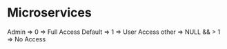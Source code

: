 # Microservices

Admin => 0 => Full Access
Default => 1 => User Access
other => NULL && > 1 => No Access
